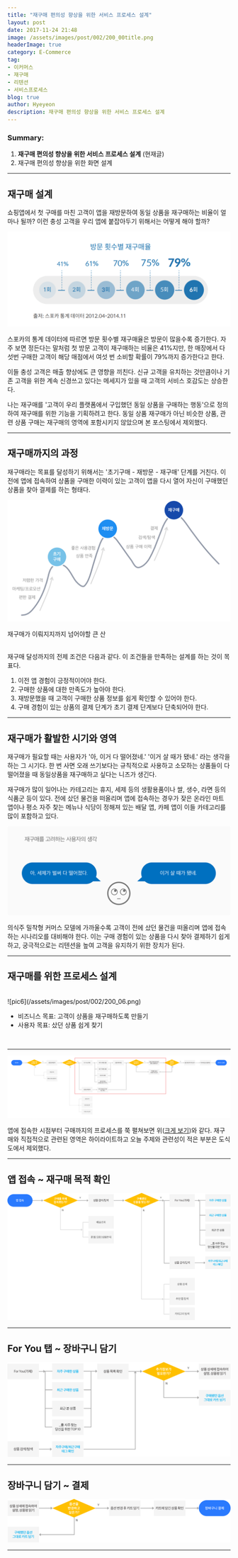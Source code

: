 ```yaml
---
title: "재구매 편의성 향상을 위한 서비스 프로세스 설계"
layout: post
date: 2017-11-24 21:48
image: /assets/images/post/002/200_00title.png
headerImage: true
category: E-Commerce
tag:
- 이커머스
- 재구매
- 리텐션
- 서비스프로세스
blog: true
author: Hyeyeon
description: 재구매 편의성 향상을 위한 서비스 프로세스 설계
---
```


### Summary:

1. **재구매 편의성 향상을 위한 서비스 프로세스 설계** (현재글)
2. 재구매 편의성 향상을 위한 화면 설계

---

## 재구매 설계

쇼핑앱에서 첫 구매를 마친 고객이 앱을 재방문하여 동일 상품을 재구매하는 비율이 얼마나 될까? 이런 충성 고객을 우리 앱에 붙잡아두기 위해서는 어떻게 해야 할까?

![pic](/assets/images/post/002/200_07.png)

스포카의 통계 데이터에 따르면 방문 횟수별 재구매율은 방문이 많을수록 증가한다. 자주 보면 정든다는 말처럼 첫 방문 고객이 재구매하는 비율은 41%지만, 한 매장에서 다섯번 구매한 고객이 해당 매점에서 여섯 번 소비할 확률이 79%까지 증가한다고 한다.

이들 충성 고객은 매출 향상에도 큰 영향을 끼친다. 신규 고객을 유치하는 것만큼이나 기존 고객을 위한 계속 신경쓰고 있다는 메세지가 있을 때 고객의 서비스 호감도는 상승한다.

나는 재구매를 '고객이 우리 플랫폼에서 구입했던 동일 상품을 구매하는 행동'으로 정의하여 재구매를 위한 기능을 기획하려고 한다. 동일 상품 재구매가 아닌 비슷한 상품, 관련 상품 구매는 재구매의 영역에 포함시키지 않았으며 본 포스팅에서 제외했다.

---

## 재구매까지의 과정

재구매라는 목표를 달성하기 위해서는 '초기구매 - 재방문 - 재구매' 단계를 거친다. 이전에 앱에 접속하여 상품을 구매한 이력이 있는 고객이 앱을 다시 열어 자신이 구매했던 상품을 찾아 결제를 하는 형태다.

![pic5](/assets/images/post/002/200_05.png)
<figcaption class="caption">재구매가 이뤄지지까지 넘어야할 큰 산</figcaption>
<br>

재구매 달성까지의 전제 조건은 다음과 같다. 이 조건들을 만족하는 설계를 하는 것이 목표다.

1. 이전 앱 경험이 긍정적이어야 한다.
2. 구매한 상품에 대한 만족도가 높아야 한다.
3. 재방문했을 때 고객이 구매한 상품 정보를 쉽게 확인할 수 있어야 한다.
4. 구매 경험이 있는 상품의 결제 단계가 초기 결제 단계보다 단축되어야 한다.

---

## 재구매가 활발한 시기와 영역

재구매가 필요할 때는 사용자가 '아, 이거 다 떨어졌네.' '이거 살 때가 됐네.' 라는 생각을 하는 그 시기다. 한 번 사면 오래 쓰기보다는 규칙적으로 사용하고 소모하는 상품들이 다 떨어졌을 때 동일상품을 재구매하고 싶다는 니즈가 생긴다.

재구매가 많이 일어나는 카테고리는 휴지, 세제 등의 생활용품이나 쌀, 생수, 라면 등의 식품군 등이 있다. 전에 샀던 물건을 떠올리며 앱에 접속하는 경우가 잦은 온라인 마트 앱이나 평소 자주 찾는 메뉴나 식당이 정해져 있는 배달 앱, 카페 앱이 이들 카테고리를 많이 포함하고 있다.

![pic8](/assets/images/post/002/200_08.png)

의식주 밀착형 커머스 모델에 가까울수록 고객이 전에 샀던 물건을 떠올리며 앱에 접속하는 시나리오를 대비해야 한다. 이는 구매 경험이 있는 상품을 다시 찾아 결제하기 쉽게 하고, 궁극적으로는 리텐션을 높여 고객을 유지하기 위한 장치가 된다.

---

## 재구매를 위한 프로세스 설계

<br>
![pic6](/assets/images/post/002/200_06.png)
<br>

* 비즈니스 목표: 고객이 상품을 재구매하도록 만들기
* 사용자 목표: 샀던 상품 쉽게 찾기

<br>

---

![pic4](/assets/images/post/002/200_04_01.png)

앱에 접속한 시점부터 구매까지의 프로세스를 쭉 펼쳐보면 위([크게 보기](https://imyeonn.github.io/assets/images/post/002/200_04_01.png))와 같다. 재구매와 직접적으로 관련된 영역은 하이라이트하고 오늘 주제와 관련성이 적은 부분은 도식도에서 제외했다.

---

## 앱 접속 ~ 재구매 목적 확인

![pic1](/assets/images/post/002/200_01.png)

---

## For You 탭 ~ 장바구니 담기

![pic2](/assets/images/post/002/200_02.png)

---

## 장바구니 담기 ~ 결제

![pic3](/assets/images/post/002/200_03.png)

---

